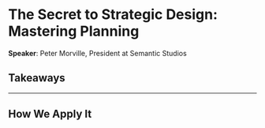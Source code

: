 # The Secret to Strategic Design: Mastering Planning

__Speaker__: Peter Morville, President at Semantic Studios

## Takeaways

---

## How We Apply It